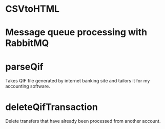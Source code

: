 # CSVtoHTML

# Message queue processing with RabbitMQ

# parseQif
Takes QIF file generated by internet banking site and tailors it for my accounting software.

# deleteQifTransaction
Delete transfers that have already been processed from another account.

